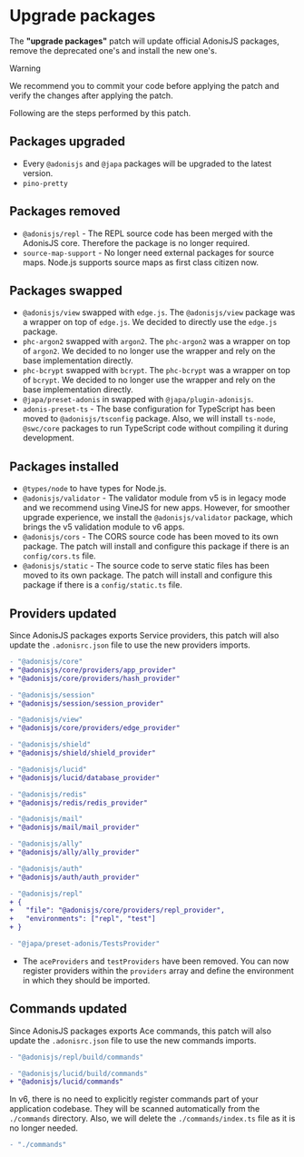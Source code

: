 # Upgrade packages

The **"upgrade packages"** patch will update official AdonisJS packages, remove the deprecated one's and install the new one's.

> [!WARNING]
> We recommend you to commit your code before applying the patch and verify the changes after applying the patch.

Following are the steps performed by this patch.

## Packages upgraded

- Every `@adonisjs` and `@japa` packages will be upgraded to the latest version.
- `pino-pretty`

## Packages removed

- `@adonisjs/repl` - The REPL source code has been merged with the AdonisJS core. Therefore the package is no longer required.
- `source-map-support` - No longer need external packages for source maps. Node.js supports source maps as first class citizen now.

## Packages swapped

- `@adonisjs/view` swapped with `edge.js`. The `@adonisjs/view` package was a wrapper on top of `edge.js`. We decided to directly use the `edge.js` package.
- `phc-argon2` swapped with `argon2`. The `phc-argon2` was a wrapper on top of `argon2`. We decided to no longer use the wrapper and rely on the base implementation directly.
- `phc-bcrypt` swapped with `bcrypt`. The `phc-bcrypt` was a wrapper on top of `bcrypt`. We decided to no longer use the wrapper and rely on the base implementation directly.
- `@japa/preset-adonis` in swapped with `@japa/plugin-adonisjs`.
- `adonis-preset-ts` - The base configuration for TypeScript has been moved to `@adonisjs/tsconfig` package. Also, we will install `ts-node`, `@swc/core` packages to run TypeScript code without compiling it during development.

## Packages installed

- `@types/node` to have types for Node.js.
- `@adonisjs/validator` - The validator module from v5 is in legacy mode and we recommend using VineJS for new apps. However, for smoother upgrade experience, we install the `@adonisjs/validator` package, which brings the v5 validation module to v6 apps.
- `@adonisjs/cors` - The CORS source code has been moved to its own package. The patch will install and configure this package if there is an `config/cors.ts` file.
- `@adonisjs/static` - The source code to serve static files has been moved to its own package. The patch will install and configure this package if there is a `config/static.ts` file.

## Providers updated

Since AdonisJS packages exports Service providers, this patch will also update the `.adonisrc.json` file to use the new providers imports.

```diff
- "@adonisjs/core"
+ "@adonisjs/core/providers/app_provider"
+ "@adonisjs/core/providers/hash_provider"
```

```diff
- "@adonisjs/session"
+ "@adonisjs/session/session_provider"
```

```diff
- "@adonisjs/view"
+ "@adonisjs/core/providers/edge_provider"
```

```diff
- "@adonisjs/shield"
+ "@adonisjs/shield/shield_provider"
```

```diff
- "@adonisjs/lucid"
+ "@adonisjs/lucid/database_provider"
```

```diff
- "@adonisjs/redis"
+ "@adonisjs/redis/redis_provider"
```

```diff
- "@adonisjs/mail"
+ "@adonisjs/mail/mail_provider"
```

```diff
- "@adonisjs/ally"
+ "@adonisjs/ally/ally_provider"
```

```diff
- "@adonisjs/auth"
+ "@adonisjs/auth/auth_provider"
```

```diff
- "@adonisjs/repl"
+ {
+   "file": "@adonisjs/core/providers/repl_provider",
+   "environments": ["repl", "test"]
+ }
```

```diff
- "@japa/preset-adonis/TestsProvider"
```

- The `aceProviders` and `testProviders` have been removed. You can now register providers within the `providers` array and define the environment in which they should be imported.

## Commands updated

Since AdonisJS packages exports Ace commands, this patch will also update the `.adonisrc.json` file to use the new commands imports.

```diff
- "@adonisjs/repl/build/commands"
```

```diff
- "@adonisjs/lucid/build/commands"
+ "@adonisjs/lucid/commands"
```

In v6, there is no need to explicitly register commands part of your application codebase. They will be scanned automatically from the `./commands` directory. Also, we will delete the `./commands/index.ts` file as it is no longer needed.

```diff
- "./commands"
```
